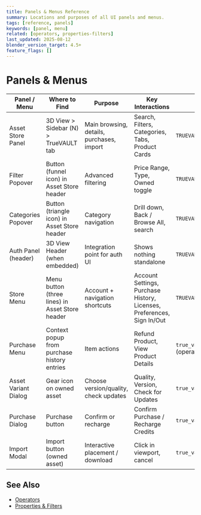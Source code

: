 ```yaml
---
title: Panels & Menus Reference
summary: Locations and purposes of all UI panels and menus.
tags: [reference, panels]
keywords: [panel, menu]
related: [operators, properties-filters]
last_updated: 2025-08-12
blender_version_target: 4.5+
feature_flags: []
---
```


# Panels & Menus

| Panel / Menu | Where to Find | Purpose | Key Interactions | Also known as |
|--------------|---------------|---------|------------------|---------------|
| Asset Store Panel | 3D View > Sidebar (N) > TrueVAULT tab | Main browsing, details, purchases, import | Search, Filters, Categories, Tabs, Product Cards | `TRUEVAULT_PT_asset_store_panel` |
| Filter Popover | Button (funnel icon) in Asset Store header | Advanced filtering | Price Range, Type, Owned toggle | `TRUEVAULT_PT_asset_store_filter_panel` |
| Categories Popover | Button (triangle icon) in Asset Store header | Category navigation | Drill down, Back / Browse All, search | `TRUEVAULT_PT_asset_store_categories_panel` |
| Auth Panel (header) | 3D View Header (when embedded) | Integration point for auth UI | Shows nothing standalone | `TRUEVAULT_PT_auth_panel` |
| Store Menu | Menu button (three lines) in Asset Store header | Account + navigation shortcuts | Account Settings, Purchase History, Licenses, Preferences, Sign In/Out | `TRUEVAULT_MT_asset_store_menu` |
| Purchase Menu | Context popup from purchase history entries | Item actions | Refund Product, View Product Details | `true_vault.asset_store_purchase_menu` (operator) |
| Asset Variant Dialog | Gear icon on owned asset | Choose version/quality, check updates | Quality, Version, Check for Updates | `true_vault.asset_store_asset_menu` |
| Purchase Dialog | Purchase button | Confirm or recharge | Confirm Purchase / Recharge Credits | `true_vault.asset_store_purchase_product` |
| Import Modal | Import button (owned asset) | Interactive placement / download | Click in viewport, cancel | `true_vault.asset_store_import_asset` |

## See Also
- [Operators](operators.md)
- [Properties & Filters](properties-filters.md)
